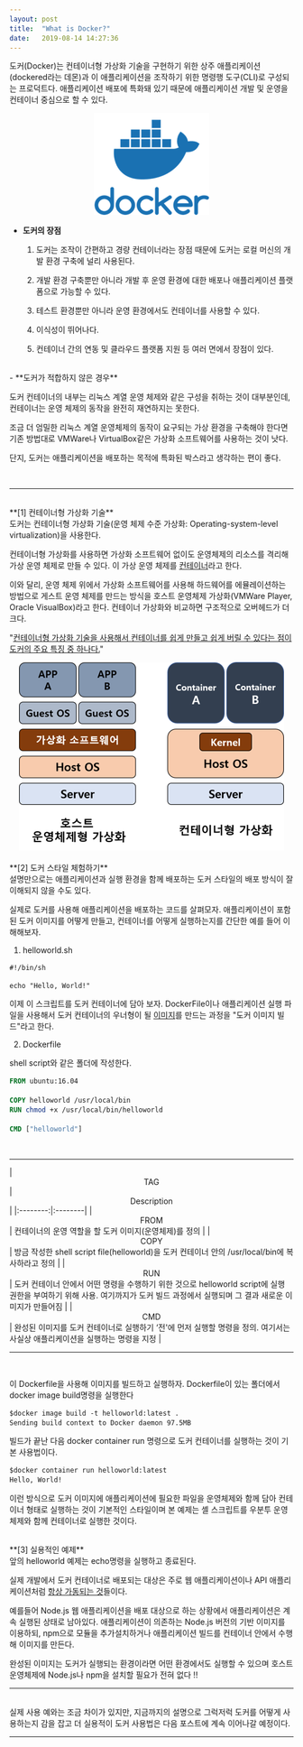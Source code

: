 ```yaml
---
layout: post
title:  "What is Docker?"
date:   2019-08-14 14:27:36
---
```


도커(Docker)는 컨테이너형 가상화 기술을 구현하기 위한 상주 애플리케이션(dockered라는 데몬)과 이 애플리케이션을 조작하기 위한 명령행 도구(CLI)로 구성되는 프로덕트다.  애플리케이션 배포에 특화돼 있기 때문에 애플리케이션 개발 및 운영을 컨테이너 중심으로 할 수 있다.

<center><img src="https://github.com/daeuni/daeuni.github.io/blob/master/assets/dockerImage.png?raw=true"></center> 

- **도커의 장점**

  1) 도커는 조작이 간편하고 경량 컨테이너라는 장점 때문에 도커는 로컬 머신의 개발 환경 구축에 널리 사용된다.

  2) 개발 환경 구축뿐만 아니라 개발 후 운영 환경에 대한 배포나 애플리케이션 플랫폼으로 가능할 수 있다.

  3) 테스트 환경뿐만 아니라 운영 환경에서도 컨테이너를 사용할 수 있다.

  4) 이식성이 뛰어나다.

  5) 컨테이너 간의 연동 및 클라우드 플랫폼 지원 등 여러 면에서 장점이 있다.    


<br>
- **도커가 적합하지 않은 경우**

  도커 컨테이너의 내부는 리눅스 계열 운영 체제와 같은 구성을 취하는 것이 대부분인데, 컨테이너는 운영 체제의 동작을 완전히 재연하지는 못한다.

  조금 더 엄밀한 리눅스 계열 운영체제의 동작이 요구되는 가상 환경을 구축해야 한다면 기존 방법대로 VMWare나 VirtualBox같은 가상화 소프트웨어를 사용하는 것이 낫다.

  단지, 도커는 애플리케이션을 배포하는 목적에 특화된 박스라고 생각하는 편이 좋다.    


<br>
<hr>
<br>
**[1] 컨테이너형 가상화 기술**
<br>
   도커는 컨테이너형 가상화 기술(운영 체제 수준 가상화: Operating-system-level virtualization)을 사용한다.

   컨테이너형 가상화를 사용하면 가상화 소프트웨어 없이도 운영체제의 리소스를 격리해 가상 운영 체제로 만들 수 있다. 이 가상 운영 체제를 <u>컨테이너</u>라고 한다.

   이와 달리, 운영 체제 위에서 가상화 소프트웨어를 사용해 하드웨어를 에뮬레이션하는 방법으로 게스트 운영 체제를 만드는 방식을 호스트 운영체제 가상화(VMWare Player, Oracle VisualBox)라고 한다. 컨테이너 가상화와 비교하면 구조적으로 오버헤드가 더 크다.

   "<u>컨테이너형 가상화 기술을 사용해서 컨테이너를 쉽게 만들고 쉽게 버릴 수 있다는 점이 도커의 주요 특징 중 하나다.</u>"


<center><img src = "https://github.com/daeuni/daeuni.github.io/blob/master/assets/container.png?raw=true">
</center>
  


<br>
**[2] 도커 스타일 체험하기**
<br>
   설명만으로는 애플리케이션과 실행 환경을 함께 배포하는 도커 스타일의 배포 방식이 잘 이해되지 않을 수도 있다. 

   실제로 도커를 사용해 애플리케이션을 배포하는 코드를 살펴모자. 애플리케이션이 포함된 도커 이미지를 어떻게 만들고, 컨테이너를 어떻게 실행하는지를 간단한 예를 들어 이해해보자.

   1) helloworld.sh

   ```shell
   #!/bin/sh
   
   echo "Hello, World!"
   ```

   이제 이 스크립트를 도커 컨테이너에 담아 보자. DockerFile이나 애플리케이션 실행 파일을 사용해서 도커 컨테이너의 우너형이 될 <u>이미지</u>를 만드는 과정을 "도커 이미지 빌드"라고 한다.

   2) Dockerfile
   
   shell script와 같은 폴더에 작성한다.

   ```dockerfile
   FROM ubuntu:16.04
   
   COPY helloworld /usr/local/bin
   RUN chmod +x /usr/local/bin/helloworld
   
   CMD ["helloworld"]
   ```

<br>
<hr>
| <center>TAG</center> | <center>Description</center> |
|:--------:|:--------|
| <center>FROM</center> | 컨테이너의 운영 역할을 할 도커 이미지(운영체제)를 정의 |
| <center>COPY</center> | 방금 작성한 shell script file(helloworld)을 도커 컨테이너 안의 /usr/local/bin에 복사하라고 정의 |
| <center>RUN</center> | 도커 컨테이너 안에서 어떤 명령을 수행하기 위한 것으로 helloworld script에 실행 권한을 부여하기 위해 사용. 여기까지가 도커 빌드 과정에서 실행되며 그 결과 새로운 이미지가 만들어짐 |
| <center>CMD</center> | 완성된 이미지를 도커 컨테이너로 실행하기 ‘전'에 먼저 실행할 명령을 정의. 여기서는 사실상 애플리케이션을 실행하는 명령을 지정 |
<br>
<hr>
<br>

   이 Dockerfile을 사용해 이미지를 빌드하고 실행하자. Dockerfile이 있는 폴더에서 docker image build명령을 실행한다  

   ```dockerfile
   $docker image build -t helloworld:latest .
   Sending build context to Docker daemon 97.5MB
   ```

   빌드가 끝난 다음 docker container run 명령으로 도커 컨테이너를 실행하는 것이 기본 사용법이다.  

   ```dockerfile
   $docker container run helloworld:latest
   Hello, World!
   ```
  
   이런 방식으로 도커 이미지에 애플리케이션에 필요한 파일을 운영체제와 함께 담아 컨테이너 형태로 실행하는 것이 기본적인 스타일이며 본 예제는 셸 스크립트를 우분투 운영체제와 함께 컨테이너로 실행한 것이다.


<br>
**[3] 실용적인 예제**
<br>
   앞의 helloworld 예제는 echo명령을 실행하고 종료된다.

   실제 개발에서 도커 컨테이너로 배포되는 대상은 주로 웹 애플리케이션이나 API 애플리케이션처럼 <u>항상 가동되는 것</u>들이다.

   예를들어 Node.js 웹 애플리케이션을 배포 대상으로 하는 상황에서 애플리케이션은 계속 실행된 상태로 남아있다. 애플리케이션이 의존하는 Node.js 버전의 기반 이미지를 이용하되, npm으로 모듈을 추가설치하거나 애플리케이션 빌드를 컨테이너 안에서 수행해 이미지를 만든다.

   완성된 이미지는 도커가 실행되는 환경이라면 어떤 환경에서도 실행할 수 있으며 호스트 운영체제에 Node.js나 npm을 설치할 필요가 전혀 없다 !!
<br>
<hr>
<br>
실제 사용 예와는 조금 차이가 있지만, 지금까지의 설명으로 그럭저럭 도커를 어떻게 사용하는지 감을 잡고 더 실용적이 도커 사용법은 다음 포스트에 계속 이어나갈 예정이다.

<br>
<hr>
<br>
